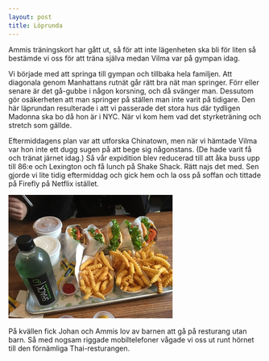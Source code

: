 ```yaml
---
layout: post
title: Löprunda
---
```


Ammis träningskort har gått ut, så för att inte lägenheten ska bli för liten så
bestämde vi oss för att träna själva medan Vilma var på gympan idag. 

Vi började med att springa till gympan och tillbaka hela familjen. Att
diagonala genom Manhattans rutnät går rätt bra nät man springer. Förr eller
senare är det gå-gubbe i någon korsning, och då svänger man. Dessutom gör
osäkerheten att man springer på ställen man inte varit på tidigare. Den här
läprundan resulterade i att vi passerade det stora hus där tydligen Madonna ska
bo då hon är i NYC. När vi kom hem vad det styrketräning och stretch som gällde.

Eftermiddagens plan var att utforska Chinatown, men när vi hämtade Vilma var
hon inte ett dugg sugen på att bege sig någonstans. (De hade varit få och
tränat järnet idag.) Så vår expidition blev reducerad till att åka buss upp
till 86:e och Lexington och få lunch på Shake Shack. Rätt najs det med. Sen
gjorde vi lite tidig eftermiddag och gick hem och la oss på soffan och tittade
på Firefly på Netflix istället. 

<a href="/images/2015-03-08/IMG_2038.JPG"><img src="/images/2015-03-08/thumbnails/IMG_2038.JPG" /></a>

På kvällen fick Johan och Ammis lov av barnen att gå på resturang utan barn. Så
med nogsam riggade mobiltelefoner vågade vi oss ut runt hörnet till den
förnämliga Thai-resturangen.

